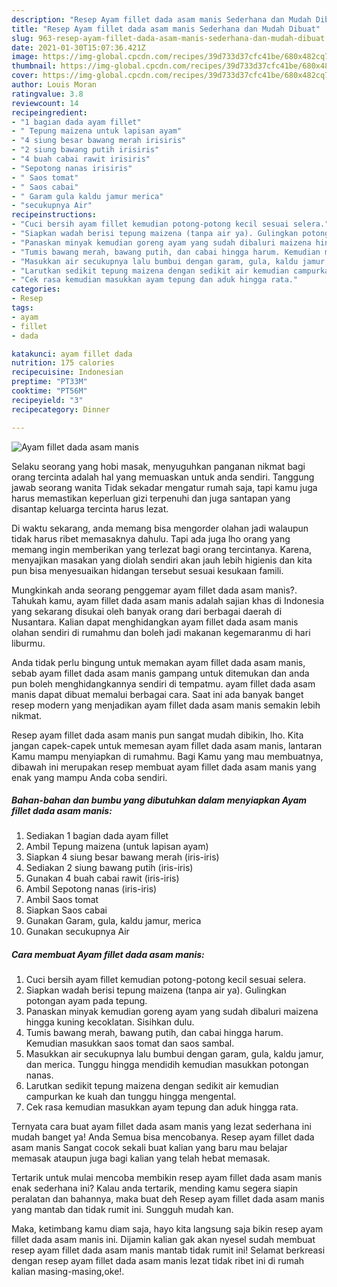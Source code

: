 ```yaml
---
description: "Resep Ayam fillet dada asam manis Sederhana dan Mudah Dibuat"
title: "Resep Ayam fillet dada asam manis Sederhana dan Mudah Dibuat"
slug: 963-resep-ayam-fillet-dada-asam-manis-sederhana-dan-mudah-dibuat
date: 2021-01-30T15:07:36.421Z
image: https://img-global.cpcdn.com/recipes/39d733d37cfc41be/680x482cq70/ayam-fillet-dada-asam-manis-foto-resep-utama.jpg
thumbnail: https://img-global.cpcdn.com/recipes/39d733d37cfc41be/680x482cq70/ayam-fillet-dada-asam-manis-foto-resep-utama.jpg
cover: https://img-global.cpcdn.com/recipes/39d733d37cfc41be/680x482cq70/ayam-fillet-dada-asam-manis-foto-resep-utama.jpg
author: Louis Moran
ratingvalue: 3.8
reviewcount: 14
recipeingredient:
- "1 bagian dada ayam fillet"
- " Tepung maizena untuk lapisan ayam"
- "4 siung besar bawang merah irisiris"
- "2 siung bawang putih irisiris"
- "4 buah cabai rawit irisiris"
- "Sepotong nanas irisiris"
- " Saos tomat"
- " Saos cabai"
- " Garam gula kaldu jamur merica"
- "secukupnya Air"
recipeinstructions:
- "Cuci bersih ayam fillet kemudian potong-potong kecil sesuai selera."
- "Siapkan wadah berisi tepung maizena (tanpa air ya). Gulingkan potongan ayam pada tepung."
- "Panaskan minyak kemudian goreng ayam yang sudah dibaluri maizena hingga kuning kecoklatan. Sisihkan dulu."
- "Tumis bawang merah, bawang putih, dan cabai hingga harum. Kemudian masukkan saos tomat dan saos sambal."
- "Masukkan air secukupnya lalu bumbui dengan garam, gula, kaldu jamur, dan merica. Tunggu hingga mendidih kemudian masukkan potongan nanas."
- "Larutkan sedikit tepung maizena dengan sedikit air kemudian campurkan ke kuah dan tunggu hingga mengental."
- "Cek rasa kemudian masukkan ayam tepung dan aduk hingga rata."
categories:
- Resep
tags:
- ayam
- fillet
- dada

katakunci: ayam fillet dada 
nutrition: 175 calories
recipecuisine: Indonesian
preptime: "PT33M"
cooktime: "PT56M"
recipeyield: "3"
recipecategory: Dinner

---
```



![Ayam fillet dada asam manis](https://img-global.cpcdn.com/recipes/39d733d37cfc41be/680x482cq70/ayam-fillet-dada-asam-manis-foto-resep-utama.jpg)

Selaku seorang yang hobi masak, menyuguhkan panganan nikmat bagi orang tercinta adalah hal yang memuaskan untuk anda sendiri. Tanggung jawab seorang  wanita Tidak sekadar mengatur rumah saja, tapi kamu juga harus memastikan keperluan gizi terpenuhi dan juga santapan yang disantap keluarga tercinta harus lezat.

Di waktu  sekarang, anda memang bisa mengorder olahan jadi walaupun tidak harus ribet memasaknya dahulu. Tapi ada juga lho orang yang memang ingin memberikan yang terlezat bagi orang tercintanya. Karena, menyajikan masakan yang diolah sendiri akan jauh lebih higienis dan kita pun bisa menyesuaikan hidangan tersebut sesuai kesukaan famili. 



Mungkinkah anda seorang penggemar ayam fillet dada asam manis?. Tahukah kamu, ayam fillet dada asam manis adalah sajian khas di Indonesia yang sekarang disukai oleh banyak orang dari berbagai daerah di Nusantara. Kalian dapat menghidangkan ayam fillet dada asam manis olahan sendiri di rumahmu dan boleh jadi makanan kegemaranmu di hari liburmu.

Anda tidak perlu bingung untuk memakan ayam fillet dada asam manis, sebab ayam fillet dada asam manis gampang untuk ditemukan dan anda pun boleh menghidangkannya sendiri di tempatmu. ayam fillet dada asam manis dapat dibuat memalui berbagai cara. Saat ini ada banyak banget resep modern yang menjadikan ayam fillet dada asam manis semakin lebih nikmat.

Resep ayam fillet dada asam manis pun sangat mudah dibikin, lho. Kita jangan capek-capek untuk memesan ayam fillet dada asam manis, lantaran Kamu mampu menyiapkan di rumahmu. Bagi Kamu yang mau membuatnya, dibawah ini merupakan resep membuat ayam fillet dada asam manis yang enak yang mampu Anda coba sendiri.

<!--inarticleads1-->

##### Bahan-bahan dan bumbu yang dibutuhkan dalam menyiapkan Ayam fillet dada asam manis:

1. Sediakan 1 bagian dada ayam fillet
1. Ambil  Tepung maizena (untuk lapisan ayam)
1. Siapkan 4 siung besar bawang merah (iris-iris)
1. Sediakan 2 siung bawang putih (iris-iris)
1. Gunakan 4 buah cabai rawit (iris-iris)
1. Ambil Sepotong nanas (iris-iris)
1. Ambil  Saos tomat
1. Siapkan  Saos cabai
1. Gunakan  Garam, gula, kaldu jamur, merica
1. Gunakan secukupnya Air




<!--inarticleads2-->

##### Cara membuat Ayam fillet dada asam manis:

1. Cuci bersih ayam fillet kemudian potong-potong kecil sesuai selera.
1. Siapkan wadah berisi tepung maizena (tanpa air ya). Gulingkan potongan ayam pada tepung.
1. Panaskan minyak kemudian goreng ayam yang sudah dibaluri maizena hingga kuning kecoklatan. Sisihkan dulu.
1. Tumis bawang merah, bawang putih, dan cabai hingga harum. Kemudian masukkan saos tomat dan saos sambal.
1. Masukkan air secukupnya lalu bumbui dengan garam, gula, kaldu jamur, dan merica. Tunggu hingga mendidih kemudian masukkan potongan nanas.
1. Larutkan sedikit tepung maizena dengan sedikit air kemudian campurkan ke kuah dan tunggu hingga mengental.
1. Cek rasa kemudian masukkan ayam tepung dan aduk hingga rata.




Ternyata cara buat ayam fillet dada asam manis yang lezat sederhana ini mudah banget ya! Anda Semua bisa mencobanya. Resep ayam fillet dada asam manis Sangat cocok sekali buat kalian yang baru mau belajar memasak ataupun juga bagi kalian yang telah hebat memasak.

Tertarik untuk mulai mencoba membikin resep ayam fillet dada asam manis enak sederhana ini? Kalau anda tertarik, mending kamu segera siapin peralatan dan bahannya, maka buat deh Resep ayam fillet dada asam manis yang mantab dan tidak rumit ini. Sungguh mudah kan. 

Maka, ketimbang kamu diam saja, hayo kita langsung saja bikin resep ayam fillet dada asam manis ini. Dijamin kalian gak akan nyesel sudah membuat resep ayam fillet dada asam manis mantab tidak rumit ini! Selamat berkreasi dengan resep ayam fillet dada asam manis lezat tidak ribet ini di rumah kalian masing-masing,oke!.

